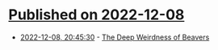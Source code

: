 # [Published on 2022-12-08](index.md)

* [2022-12-08, 20:45:30](https://news.ycombinator.com/item?id=33913113) - [The Deep Weirdness of Beavers](https://lithub.com/part-bear-part-bird-part-monkey-part-lizard-on-the-deep-weirdness-of-beavers/)

